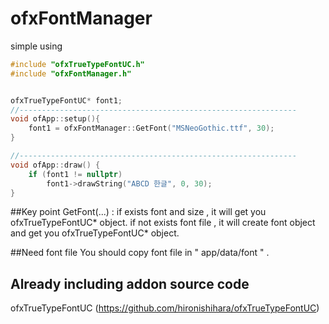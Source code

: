 # ofxFontManager
simple using 

```c++
#include "ofxTrueTypeFontUC.h"
#include "ofxFontManager.h"


ofxTrueTypeFontUC* font1;
//--------------------------------------------------------------
void ofApp::setup(){
	font1 = ofxFontManager::GetFont("MSNeoGothic.ttf", 30);
}

//--------------------------------------------------------------
void ofApp::draw() {
	if (font1 != nullptr)
		font1->drawString("ABCD 한글", 0, 30);
}
```

##Key point
GetFont(...) : if exists font and size , it will get you ofxTrueTypeFontUC* object. if not exists font file , it will create font object and get you ofxTrueTypeFontUC* object.


##Need font file
You should copy font file in " app/data/font " .



## Already including addon source code
ofxTrueTypeFontUC (https://github.com/hironishihara/ofxTrueTypeFontUC) 
